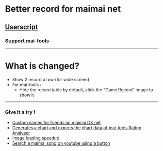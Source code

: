 # Better record for maimai net

## [Userscript](https://github.com/hwtam/better-record-for-mai/blob/main/better%20record%20for%20maimai%20net.js)

### Support [mai-tools](https://github.com/myjian/mai-tools)

<hr>

# What is changed?

- Show 2 record a row (for wide screen)
- For mai-tools :
  - Hide the record table by default, click the "Game Record" image to show it

<hr>

### Give it a try !
- [Custom names for friends on maimai DX net](https://github.com/evnchn/what-is-mai-name)
- [Generates a chart and exports the chart data of mai-tools Rating Analyzer](https://github.com/evnchn/mai-chart-chart)
- [Image loading speedup](https://github.com/evnchn/mai-speed)
- [Search a maimai song on youtube using a button](https://github.com/hwtam/mai-search)
